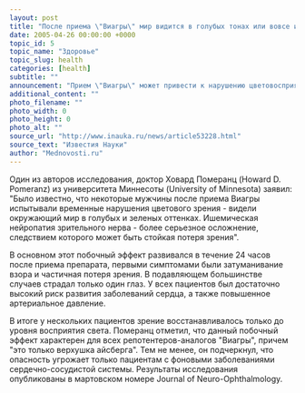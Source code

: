 ```yaml
---
layout: post
title: "После приема \"Виагры\" мир видится в голубых тонах или вовсе исчезает"
date: 2005-04-26 00:00:00 +0000
topic_id: 5
topic_name: "Здоровье"
topic_slug: health
categories: [health]
subtitle: ""
announcement: "Прием \"Виагры\" может привести к нарушению цветовосприятия или вообще к потере зрения, сообщает Reuters. Последнее осложнение является следствием ишемической нейропатии зрительного нерва, общее число сообщений о подобных случаях достигло 14."
additional_content: ""
photo_filename: ""
photo_width: 0
photo_height: 0
photo_alt: ""
source_url: "http://www.inauka.ru/news/article53228.html"
source_text: "Известия Науки"
author: "Mednovosti.ru"
---
```

Один из авторов исследования, доктор Ховард Померанц (Howard D. Pomeranz) из университета Миннесоты (University of Minnesota) заявил: "Было известно, что некоторые мужчины после приема Виагры испытывали временные нарушения цветового зрения - видели окружающий мир в голубых и зеленых оттенках. Ишемическая нейропатия зрительного нерва - более серьезное осложнение, следствием которого может быть стойкая потеря зрения".

В основном этот побочный эффект развивался в течение 24 часов после приема препарата, первыми симптомами были затуманивание взора и частичная потеря зрения. В подавляющем большинстве случаев страдал только один глаз. У всех пациентов был достаточно высокий риск развития заболеваний сердца, а также повышенное артериальное давление.

В итоге у нескольких пациентов зрение восстанавливалось только до уровня восприятия света. Померанц отметил, что данный побочный эффект характерен для всех репотентеров-аналогов "Виагры", причем "это только верхушка айсберга". Тем не менее, он подчеркнул, что опасность угрожает только пациентам с фоновыми заболеваниями сердечно-сосудистой системы. Результаты исследования опубликованы в мартовском номере Journal of Neuro-Ophthalmology.
